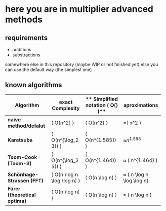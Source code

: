
# here you are in multiplier advanced methods

## requirements 

- additions
- substractions

somewhere else in this repository
(maybe WIP or not finished yet)
 else you can use the default way (the simplest one)

## known algorithms

| **Algorithm**                | **exact Complexity**          | ** Simplified notation \( O() \)**     | **aproximations**           |
|-------------------------------|--------------------------------|--------------------------------------|-----------------------------|
| **naive method/defalut**              | \( O(n^2) \)                  | \( O(n^2) \)                  | =\( n^2 \)                  |
| **Karatsuba**                  | \( O(n^{\log_2 3}) \)         | \( O(n^{1.585}) \)                   | ≈$`n^{1.585}`$            |
| **Toom-Cook (Toom-3)**         | \( O(n^{\log_3 5}) \)         | \( O(n^{1.464}) \)                   | ≈ \( n^{1.464} \)           |
| **Schönhage-Strassen (FFT)**   | \( O(n \log n \log \log n) \) | \( O(n \log n) \)                    | ≈ \( n \log n \log \log n\) |
| **Fürer (theoretical optima)**  | \( O(n \log n) \)             | \( O(n \log n) \)                   | ≈ \( n \log n \)            |



<!--end page-->

